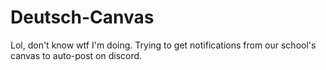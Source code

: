 # Deutsch-Canvas
Lol, don't know wtf I'm doing. Trying to get notifications from our school's canvas to auto-post on discord.
